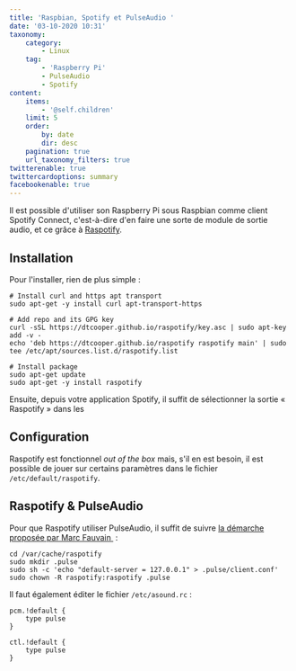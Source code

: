 ```yaml
---
title: 'Raspbian, Spotify et PulseAudio '
date: '03-10-2020 10:31'
taxonomy:
    category:
        - Linux
    tag:
        - 'Raspberry Pi'
        - PulseAudio
        - Spotify
content:
    items:
        - '@self.children'
    limit: 5
    order:
        by: date
        dir: desc
    pagination: true
    url_taxonomy_filters: true
twitterenable: true
twittercardoptions: summary
facebookenable: true
---
```


Il est possible d'utiliser son Raspberry Pi sous Raspbian comme client Spotify Connect, c'est-à-dire d'en faire une sorte de module de sortie audio, et ce grâce à [Raspotify](https://dtcooper.github.io/raspotify/).

## Installation

Pour l'installer, rien de plus simple&nbsp;:

```shell
# Install curl and https apt transport
sudo apt-get -y install curl apt-transport-https

# Add repo and its GPG key
curl -sSL https://dtcooper.github.io/raspotify/key.asc | sudo apt-key add -v -
echo 'deb https://dtcooper.github.io/raspotify raspotify main' | sudo tee /etc/apt/sources.list.d/raspotify.list

# Install package
sudo apt-get update
sudo apt-get -y install raspotify
```

Ensuite, depuis votre application Spotify, il suffit de sélectionner la sortie « Raspotify » dans les 

## Configuration

Raspotify est fonctionnel _out of the box_ mais, s'il en est besoin, il est possible de jouer sur certains paramètres dans le fichier `/etc/default/raspotify`.

## Raspotify & PulseAudio

Pour que Raspotify utiliser PulseAudio, il suffit de suivre [la démarche proposée par Marc Fauvain ](https://github.com/dtcooper/raspotify/issues/154#issuecomment-442299432)&nbsp;:

```shell
cd /var/cache/raspotify
sudo mkdir .pulse
sudo sh -c 'echo "default-server = 127.0.0.1" > .pulse/client.conf'
sudo chown -R raspotify:raspotify .pulse
```

Il faut également éditer le fichier `/etc/asound.rc`&nbsp;:

```
pcm.!default {
    type pulse
}

ctl.!default {
    type pulse
}
```
